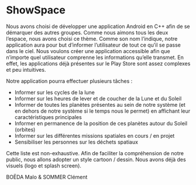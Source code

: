 # ShowSpace

Nous avons choisi de développer une application Android en C++ afin de se démarquer des
autres groupes. Comme nous aimons tous les deux l’espace, nous avons choisi ce thème.
Comme son nom l’indique, notre application aura pour but d’informer l’utilisateur de tout ce
qu’il se passe dans le ciel. Nous voulons créer une application accessible afin que n’importe
quel utilisateur comprenne les informations qu’elle transmet. En effet, les applications déjà
présentes sur le Play Store sont assez complexes et peu intuitives.

Notre application pourra effectuer plusieurs tâches :

  - Informer sur les cycles de la lune
  - Informer sur les heures de lever et de coucher de la Lune et du Soleil
  - Informer de toutes les planètes présentes au sein de notre système (et en dehors de
  notre système si le temps nous le permet) en affichant leur caractéristiques
  principales
  - Informer en permanence de la position de ces planètes autour du Soleil (orbites)
  - Informer sur les différentes missions spatiales en cours / en projet
  - Sensibiliser les personnes sur les déchets spatiaux
  
Cette liste est non-exhaustive. Afin de faciliter la compréhension de notre public, nous allons
adopter un style cartoon / dessin. Nous avons déjà des visuels (logo et splash screen).

BOËDA Malo & SOMMER Clément
